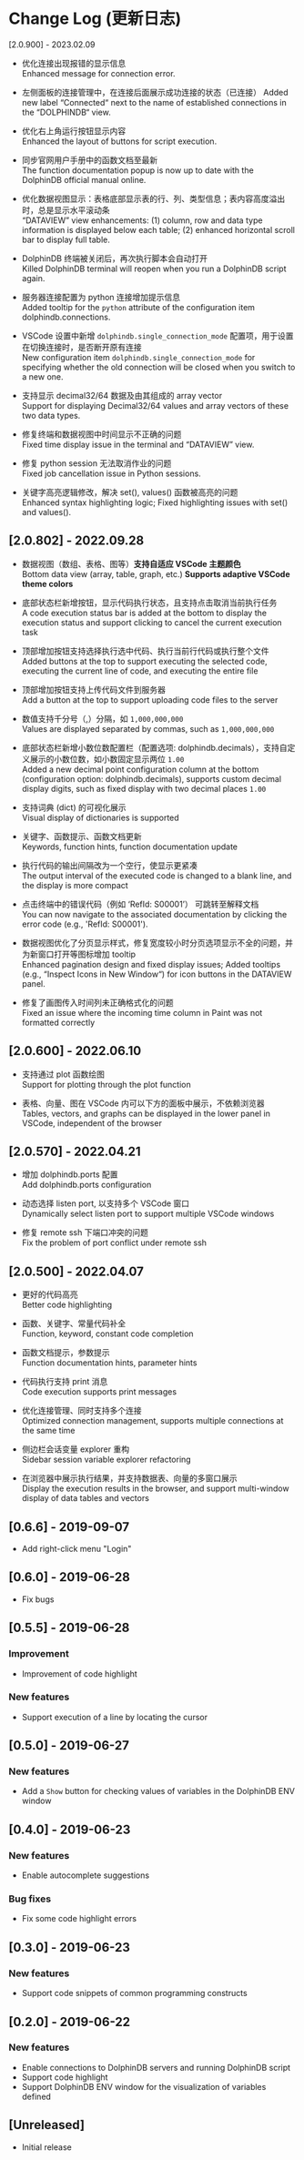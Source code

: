 # Change Log (更新日志)
[2.0.900] - 2023.02.09
-   优化连接出现报错的显示信息  
    Enhanced message for connection error. 

-   左侧面板的连接管理中，在连接后面展示成功连接的状态（已连接） 
    Added new label “Connected“ next to the name of established connections in the “DOLPHINDB“ view. 

-   优化右上角运行按钮显示内容  
    Enhanced the layout of buttons for script execution.

-   同步官网用户手册中的函数文档至最新  
    The function documentation popup is now up to date with the DolphinDB official manual online.

-   优化数据视图显示：表格底部显示表的行、列、类型信息；表内容高度溢出时，总是显示水平滚动条  
    “DATAVIEW” view enhancements: (1) column, row and data type information is displayed below each table; (2) enhanced horizontal scroll bar to display full table.

-   DolphinDB 终端被关闭后，再次执行脚本会自动打开  
    Killed DolphinDB terminal will reopen when you run a DolphinDB script again.

-   服务器连接配置为 python 连接增加提示信息  
    Added tooltip for the `python` attribute of the configuration item dolphindb.connections.

-   VSCode 设置中新增 `dolphindb.single_connection_mode` 配置项，用于设置在切换连接时，是否断开原有连接  
    New configuration item `dolphindb.single_connection_mode` for specifying whether the old connection will be closed when you switch to a new one.

-   支持显示 decimal32/64 数据及由其组成的 array vector  
    Support for displaying Decimal32/64 values and array vectors of these two data types.

-   修复终端和数据视图中时间显示不正确的问题  
    Fixed time display issue in the terminal and “DATAVIEW” view.

-   修复 python session 无法取消作业的问题  
    Fixed job cancellation issue in Python sessions.

-   关键字高亮逻辑修改，解决 set(), values() 函数被高亮的问题  
    Enhanced syntax highlighting logic; Fixed highlighting issues with set() and values().


## [2.0.802] - 2022.09.28
-   数据视图（数组、表格、图等）**支持自适应 VSCode 主题颜色**  
    Bottom data view (array, table, graph, etc.) **Supports adaptive VSCode theme colors**

-   底部状态栏新增按钮，显示代码执行状态，且支持点击取消当前执行任务  
    A code execution status bar is added at the bottom to display the execution status and support clicking to cancel the current execution task
    
-   顶部增加按钮支持选择执行选中代码、执行当前行代码或执行整个文件  
    Added buttons at the top to support executing the selected code, executing the current line of code, and executing the entire file
    
-   顶部增加按钮支持上传代码文件到服务器  
    Add a button at the top to support uploading code files to the server
    
-   数值支持千分号（,）分隔，如 `1,000,000,000`  
    Values are displayed separated by commas, such as `1,000,000,000`
    
-   底部状态栏新增小数位数配置栏（配置选项: dolphindb.decimals），支持自定义展示的小数位数，如小数固定显示两位 `1.00`  
    Added a new decimal point configuration column at the bottom (configuration option: dolphindb.decimals), supports custom decimal display digits, such as fixed display with two decimal places `1.00`
    
-   支持词典 (dict) 的可视化展示  
    Visual display of dictionaries is supported

-   关键字、函数提示、函数文档更新  
    Keywords, function hints, function documentation update
    
-   执行代码的输出间隔改为一个空行，使显示更紧凑  
    The output interval of the executed code is changed to a blank line, and the display is more compact
    
-   点击终端中的错误代码（例如 ‘RefId: S00001’） 可跳转至解释文档  
    You can now navigate to the associated documentation by clicking the error code (e.g., 'RefId: S00001').
    
-   数据视图优化了分页显示样式，修复宽度较小时分页选项显示不全的问题，并为新窗口打开等图标增加 tooltip  
    Enhanced pagination design and fixed display issues; Added tooltips (e.g., “Inspect Icons in New Window“) for icon buttons in the DATAVIEW panel.
    
-   修复了画图传入时间列未正确格式化的问题  
    Fixed an issue where the incoming time column in Paint was not formatted correctly


## [2.0.600] - 2022.06.10
-   支持通过 plot 函数绘图  
    Support for plotting through the plot function  

-   表格、向量、图在 VSCode 内可以下方的面板中展示，不依赖浏览器  
    Tables, vectors, and graphs can be displayed in the lower panel in VSCode, independent of the browser  

## [2.0.570] - 2022.04.21
-   增加 dolphindb.ports 配置  
    Add dolphindb.ports configuration

-   动态选择 listen port, 以支持多个 VSCode 窗口  
    Dynamically select listen port to support multiple VSCode windows

-   修复 remote ssh 下端口冲突的问题  
    Fix the problem of port conflict under remote ssh

## [2.0.500] - 2022.04.07
-   更好的代码高亮  
    Better code highlighting

-   函数、关键字、常量代码补全  
    Function, keyword, constant code completion

-   函数文档提示，参数提示  
    Function documentation hints, parameter hints

-   代码执行支持 print 消息  
    Code execution supports print messages

-   优化连接管理、同时支持多个连接  
    Optimized connection management, supports multiple connections at the same time

-   侧边栏会话变量 explorer 重构  
    Sidebar session variable explorer refactoring

-   在浏览器中展示执行结果，并支持数据表、向量的多窗口展示  
    Display the execution results in the browser, and support multi-window display of data tables and vectors

## [0.6.6] - 2019-09-07
* Add right-click menu "Login"

## [0.6.0] - 2019-06-28
* Fix bugs

## [0.5.5] - 2019-06-28
### Improvement
* Improvement of code highlight

### New features
* Support execution of a line by locating the cursor

## [0.5.0] - 2019-06-27
### New features
* Add a `Show` button for checking values of variables in the DolphinDB ENV window  

## [0.4.0] - 2019-06-23
### New features
* Enable autocomplete suggestions 

### Bug fixes
* Fix some code highlight errors

## [0.3.0] - 2019-06-23
### New features
* Support code snippets of common programming constructs

## [0.2.0] - 2019-06-22
### New features
* Enable connections to DolphinDB servers and running DolphinDB script
* Support code highlight
* Support DolphinDB ENV window for the visualization of variables defined

## [Unreleased]

* Initial release
